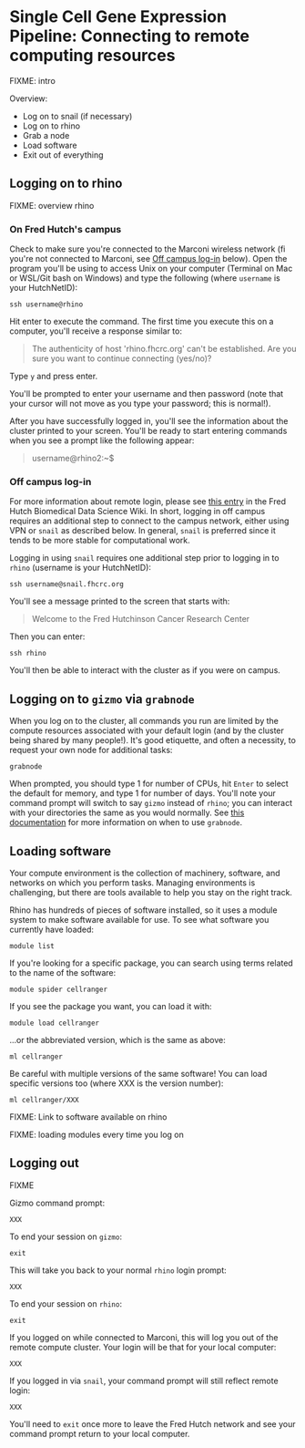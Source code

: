 # Single Cell Gene Expression Pipeline: Connecting to remote computing resources

FIXME: intro

Overview:

- Log on to snail (if necessary)
- Log on to rhino
- Grab a node
- Load software
- Exit out of everything

## Logging on to rhino

FIXME: overview rhino

### On Fred Hutch's campus

Check to make sure you're connected to the Marconi wireless network (fi you're not connected to Marconi, see [Off campus log-in](#off-campus-log-in) below). Open the program you'll be using to access Unix on your computer (Terminal on Mac or WSL/Git bash on Windows) and type the following (where `username` is your HutchNetID):

    ssh username@rhino

Hit enter to execute the command. The first time you execute this on a computer, you'll receive a response similar to:

> The authenticity of host 'rhino.fhcrc.org' can't be established.
> Are you sure you want to continue connecting (yes/no)?

Type `y` and press enter.

You'll be prompted to enter your username and then password (note that your cursor will not move as you type your password; this is normal!).

After you have successfully logged in, you'll see the information about the cluster printed to your screen. You'll be ready to start entering commands when you see a prompt like the following appear:

> username@rhino2:~$


### Off campus log-in

For more information about remote login, please see [this entry](https://sciwiki.fredhutch.org/scicomputing/access_methods/#access-via-a-remote-location) in the Fred Hutch Biomedical Data Science Wiki.
In short, logging in off campus requires an additional step to connect to the campus network,
either using VPN or `snail` as described below.
In general, `snail` is preferred since it tends to be more stable for computational work.

Logging in using `snail` requires one additional step prior to logging in to `rhino` (username is your HutchNetID):

    ssh username@snail.fhcrc.org

You'll see a message printed to the screen that starts with:

>  Welcome to the Fred Hutchinson Cancer Research Center

Then you can enter:

    ssh rhino

You'll then be able to interact with the cluster as if you were on campus.


## Logging on to `gizmo` via `grabnode`

When you log on to the cluster, all commands you run are limited by the compute resources associated with your default login (and by the cluster being shared by many people!). It's good etiquette, and often a necessity, to request your own node for additional tasks:

    grabnode

When prompted, you should type 1 for number of CPUs, hit `Enter` to select the default for memory, and type 1 for number of days. You'll note your command prompt will switch to say `gizmo` instead of `rhino`; you can interact with your directories the same as you would normally. See [this documentation](https://sciwiki.fredhutch.org/compdemos/howtoRhino/#guidance-for-use) for more information on when to use `grabnode`.


## Loading software

Your compute environment is the collection of machinery, software, and networks on which you perform tasks. Managing environments is challenging, but there are tools available to help you stay on the right track.

Rhino has hundreds of pieces of software installed, so it uses a module system to make software available for use. To see what software you currently have loaded:

    module list

If you're looking for a specific package, you can search using terms related to the name of the software:

    module spider cellranger

If you see the package you want, you can load it with:

    module load cellranger

...or the abbreviated version, which is the same as above:

    ml cellranger

Be careful with multiple versions of the same software! You can load specific versions too (where XXX is the version number):

    ml cellranger/XXX

FIXME: Link to software available on rhino

FIXME: loading modules every time you log on

## Logging out

FIXME

Gizmo command prompt:

    XXX

To end your session on `gizmo`:

    exit

This will take you back to your normal `rhino` login prompt:

    XXX

To end your session on `rhino`:

    exit

If you logged on while connected to Marconi,
this will log you out of the remote compute cluster.
Your login will be that for your local computer:

    XXX

If you logged in via `snail`,
your command prompt will still reflect remote login:

    XXX

You'll need to `exit` once more to leave the Fred Hutch network and see your command prompt return to your local computer.
